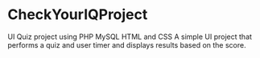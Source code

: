 # CheckYourIQProject
UI Quiz project using PHP MySQL HTML and CSS 
A simple UI project that performs a quiz and user timer and displays results based on the score.
